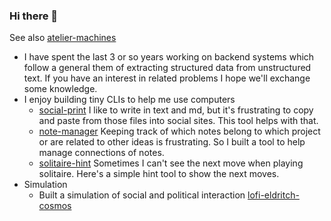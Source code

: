 ### Hi there 👋

See also [atelier-machines](https://ateliermachines.com)

- I have spent the last 3 or so years working on backend systems which follow a general them of
  extracting structured data from unstructured text. If you have an interest in related problems I hope
  we'll exchange some knowledge.
- I enjoy building tiny CLIs to help me use computers 
  - [social-print](https://github.com/joedaws/social-print) I like to write in text and md, but it's frustrating to copy and paste from those files into
    social sites. This tool helps with that.
  - [note-manager](https://github.com/joedaws/note-manager) Keeping track of which notes belong to which project or are related to other ideas
    is frustrating. So I built a tool to help manage connections of notes.
  - [solitaire-hint](https://github.com/joedaws/solitaire-hint) Sometimes I can't see the next move when playing solitaire. Here's a simple hint
    tool to show the next moves.
- Simulation
  - Built a simulation of social and political interaction [lofi-eldritch-cosmos](https://github.com/joedaws/lofi-eldritch-cosmos)

<!--
**joedaws/joedaws** is a ✨ _special_ ✨ repository because its `README.md` (this file) appears on your GitHub profile.

Here are some ideas to get you started:



- 📫 How to reach me: ...
- 😄 Pronouns: ...
- ⚡ Fun fact: ...
-->
